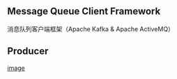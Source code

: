 ## Message Queue Client Framework

  消息队列客户端框架（Apache Kafka &amp; Apache ActiveMQ）
  
## Producer

[image](https://github.com/DarkPhoenixs/messagequeue-framework/blob/master/uml/producer.jpg)  
